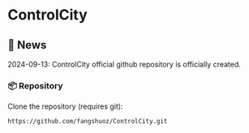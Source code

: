 # ControlCity



## 📢 News
2024-09-13: ControlCity official github repository is officially created.

### 📦 Repository

Clone the repository (requires git):

```bash
https://github.com/fangshuoz/ControlCity.git
```
